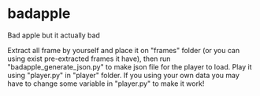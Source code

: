 # badapple
Bad apple but it actually bad

Extract all frame by yourself and place it on "frames" folder (or you can using exist pre-extracted frames it have), then run "badapple_generate_json.py" to make json file for the player to load. 
Play it using "player.py" in "player" folder. 
If you using your own data you may have to change some variable in "player.py" to make it work!
